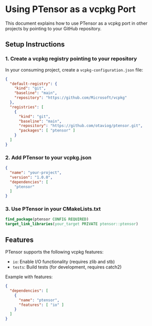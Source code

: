 # Using PTensor as a vcpkg Port

This document explains how to use PTensor as a vcpkg port in other projects by pointing to your GitHub repository.

## Setup Instructions

### 1. Create a vcpkg registry pointing to your repository

In your consuming project, create a `vcpkg-configuration.json` file:

```json
{
  "default-registry": {
    "kind": "git",
    "baseline": "main",
    "repository": "https://github.com/Microsoft/vcpkg"
  },
  "registries": [
    {
      "kind": "git",
      "baseline": "main",
      "repository": "https://github.com/otaviog/ptensor.git",
      "packages": [ "ptensor" ]
    }
  ]
}
```

### 2. Add PTensor to your vcpkg.json

```json
{
  "name": "your-project",
  "version": "1.0.0",
  "dependencies": [
    "ptensor"
  ]
}
```

### 3. Use PTensor in your CMakeLists.txt

```cmake
find_package(ptensor CONFIG REQUIRED)
target_link_libraries(your_target PRIVATE ptensor::ptensor)
```


## Features

PTensor supports the following vcpkg features:

- `io`: Enable I/O functionality (requires zlib and stb)
- `tests`: Build tests (for development, requires catch2)

Example with features:

```json
{
  "dependencies": [
    {
      "name": "ptensor",
      "features": [ "io" ]
    }
  ]
}
```
